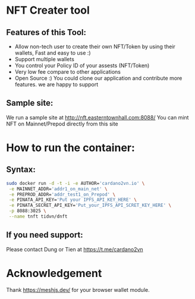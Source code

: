# NFT Creater tool
## Features of this Tool:
- Allow non-tech user to create their own NFT/Token by using their wallets, Fast and easy to use :) 
- Support multiple wallets
- You control your Policy ID of your assests (NFT/Token)
- Very low fee compare to other applications
- Open Source :) You could clone our application and contribute more features. we are happy to support
## Sample site:
We run a sample site at  http://nft.easterntownhall.com:8088/ 
You can mint NFT on Mainnet/Prepod directly from this site

# How to run the container:
## Syntax:
``` bash
sudo docker run -d -t -i -e AUTHOR='cardano2vn.io' \
 -e MAINNET_ADDR='addr1_on_main_net' \
 -e PREPROD_ADDR='addr_test1_on_Prepod' \
 -e PINATA_API_KEY='Put your IPFS_API_KEY_HERE' \
 -e PINATA_SECRET_API_KEY='Put_your_IPFS_API_SCRET_KEY_HERE' \
 -p 8088:3025 \
 --name tnft tidvn/dnft
```
## If you need support:
Please contact Dung or Tien at https://t.me/cardano2vn 

# Acknowledgement
Thank https://meshjs.dev/ for your browser wallet module. 
